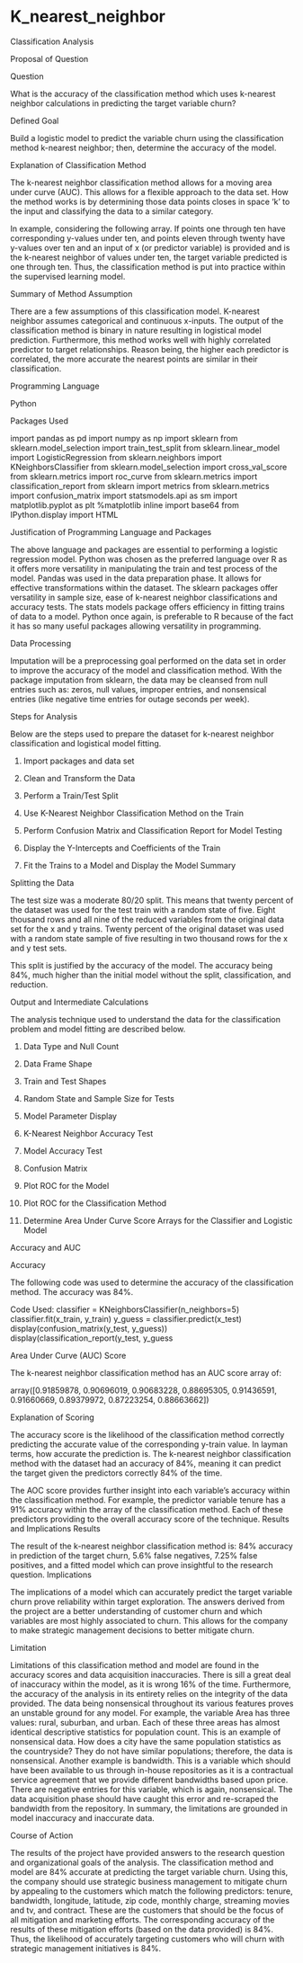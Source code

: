 # K_nearest_neighbor

Classification Analysis

Proposal of Question

Question

What is the accuracy of the classification method which uses k-nearest neighbor calculations in predicting the target variable churn?

Defined Goal

Build a logistic model to predict the variable churn using the classification method k-nearest neighbor; then, determine the accuracy of the model.

Explanation of Classification Method

The k-nearest neighbor classification method allows for a moving area under curve (AUC). This allows for a flexible approach to the data set. How the method works is by determining those data points closes in space ‘k’ to the input and classifying the data to a similar category.

In example, considering the following array. If points one through ten have corresponding y-values under ten, and points eleven through twenty have y-values over ten and an input of x (or predictor variable) is provided and is the k-nearest neighbor of values under ten, the target variable predicted is one through ten. Thus, the classification method is put into practice within the supervised learning model.

Summary of Method Assumption

There are a few assumptions of this classification model. K-nearest neighbor assumes categorical and continuous x-inputs. The output of the classification method is binary in nature resulting in logistical model prediction. Furthermore, this method works well with highly correlated predictor to target relationships. Reason being, the higher each predictor is correlated, the more accurate the nearest points are similar in their classification.

Programming Language

Python

Packages Used

import pandas as pd 
import numpy as np 
import sklearn
from sklearn.model_selection import train_test_split
from sklearn.linear_model import LogisticRegression
from sklearn.neighbors import KNeighborsClassifier
from sklearn.model_selection import cross_val_score
from sklearn.metrics import roc_curve
from sklearn.metrics import classification_report
from sklearn import metrics 
from sklearn.metrics import confusion_matrix
import statsmodels.api as sm
import matplotlib.pyplot as plt
%matplotlib inline
import base64
from IPython.display import HTML

Justification of Programming Language and Packages

The above language and packages are essential to performing a logistic regression model. Python was chosen as the preferred language over R as it offers more versatility in manipulating the train and test process of the model. Pandas was used in the data preparation phase. It allows for effective transformations within the dataset. The sklearn packages offer versatility in sample size, ease of k-nearest neighbor classifications and accuracy tests. The stats models package offers efficiency in fitting trains of data to a model. Python once again, is preferable to R because of the fact it has so many useful packages allowing versatility in programming. 

Data Processing

Imputation will be a preprocessing goal performed on the data set in order to improve the accuracy of the model and classification method. With the package imputation from sklearn, the data may be cleansed from null entries such as: zeros, null values, improper entries, and nonsensical entries (like negative time entries for outage seconds per week).

Steps for Analysis

Below are the steps used to prepare the dataset for k-nearest neighbor classification and logistical model fitting. 

1.	Import packages and data set

2. Clean and Transform the Data

4.	Perform a Train/Test Split

5.	Use K-Nearest Neighbor Classification Method on the Train

6.	Perform Confusion Matrix and Classification Report for Model Testing

7.	Display the Y-Intercepts and Coefficients of the Train

8.	Fit the Trains to a Model and Display the Model Summary


Splitting the Data

The test size was a moderate 80/20 split. This means that twenty percent of the dataset was used for the test train with a random state of five. Eight thousand rows and all nine of the reduced variables from the original data set for the x and y trains. Twenty percent of the original dataset was used with a random state sample of five resulting in two thousand rows for the x and y test sets.

This split is justified by the accuracy of the model. The accuracy being 84%, much higher than the initial model without the split, classification, and reduction.

Output and Intermediate Calculations

The analysis technique used to understand the data for the classification problem and model fitting are described below.

1.	Data Type and Null Count

2.	Data Frame Shape

3.	Train and Test Shapes

4.	Random State and Sample Size for Tests

5.	Model Parameter Display

6.	K-Nearest Neighbor Accuracy Test

7.	Model Accuracy Test

8.	Confusion Matrix

9.	Plot ROC for the Model

10.	Plot ROC for the Classification Method

11.	Determine Area Under Curve Score Arrays for the Classifier and Logistic Model

Accuracy and AUC

Accuracy

The following code was used to determine the accuracy of the classification method. The accuracy was 84%.

Code Used:
classifier = KNeighborsClassifier(n_neighbors=5)
classifier.fit(x_train, y_train)
y_guess = classifier.predict(x_test)
display(confusion_matrix(y_test, y_guess))
display(classification_report(y_test, y_guess

Area Under Curve (AUC) Score

The k-nearest neighbor classification method has an AUC score array of:

array([0.91859878, 0.90696019, 0.90683228, 0.88695305, 0.91436591,
       0.91660669, 0.89379972, 0.87223254, 0.88663662])
 
Explanation of Scoring

The accuracy score is the likelihood of the classification method correctly predicting the accurate value of the corresponding y-train value. In layman terms, how accurate the prediction is. The k-nearest neighbor classification method with the dataset had an accuracy of 84%, meaning it can predict the target given the predictors correctly 84% of the time.

The AOC score provides further insight into each variable’s accuracy within the classification method. For example, the predictor variable tenure has a 91% accuracy within the array of the classification method. Each of these predictors providing to the overall accuracy score of the technique.
Results and Implications
Results

The result of the k-nearest neighbor classification method is: 84% accuracy in prediction of the target churn, 5.6% false negatives, 7.25% false positives, and a fitted model which can prove insightful to the research question.
Implications

The implications of a model which can accurately predict the target variable churn prove reliability within target exploration. The answers derived from the project are a better understanding of customer churn and which variables are most highly associated to churn. This allows for the company to make strategic management decisions to better mitigate churn. 

Limitation

Limitations of this classification method and model are found in the accuracy scores and data acquisition inaccuracies. There is sill a great deal of inaccuracy within the model, as it is wrong 16% of the time. Furthermore, the accuracy of the analysis in its entirety relies on the integrity of the data provided. The data being nonsensical throughout its various features proves an unstable ground for any model.  For example, the variable Area has three values: rural, suburban, and urban. Each of these three areas has almost identical descriptive statistics for population count. This is an example of nonsensical data. How does a city have the same population statistics as the countryside? They do not have similar populations; therefore, the data is nonsensical. Another example is bandwidth. This is a variable which should have been available to us through in-house repositories as it is a contractual service agreement that we provide different bandwidths based upon price. There are negative entries for this variable, which is again, nonsensical. The data acquisition phase should have caught this error and re-scraped the bandwidth from the repository. In summary, the limitations are grounded in model inaccuracy and inaccurate data.

Course of Action

The results of the project have provided answers to the research question and organizational goals of the analysis. The classification method and model are 84% accurate at predicting the target variable churn. Using this, the company should use strategic business management to mitigate churn by appealing to the customers which match the following predictors: tenure, bandwidth, longitude, latitude, zip code, monthly charge, streaming movies and tv, and contract. These are the customers that should be the focus of all mitigation and marketing efforts. The corresponding accuracy of the results of these mitigation efforts (based on the data provided) is 84%. Thus, the likelihood of accurately targeting customers who will churn with strategic management initiatives is 84%.


